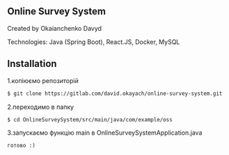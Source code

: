 ## Online Survey System

Created by Okaianchenko Davyd

Technologies: Java (Spring Boot), React.JS, Docker, MySQL

## Installation

1.копіюємо репозиторій
```sh
$ git clone https://gitlab.com/david.okayach/online-survey-system.git
```
2.переходимо в папку
```sh
$ cd OnlineSurveySystem/src/main/java/com/example/oss
```
3.запускаємо функцію main в OnlineSurveySystemApplication.java
```
готово :)
